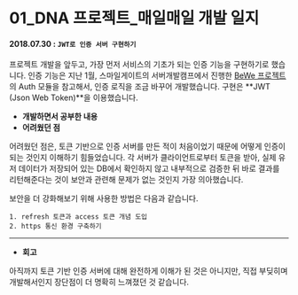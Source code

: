 # 01_DNA 프로젝트_매일매일 개발 일지 

#### 2018.07.30 : ```JWT로 인증 서버 구현하기```

프로젝트 개발을 앞두고, 가장 먼저 서비스의 기초가 되는 인증 기능을 구현하기로 했습니다. 인증 기능은 지난 1월, 스마일게이트의 서버개발캠프에서 진행한 [BeWe 프로젝트](https://github.com/3457soso/project_bewe)의 Auth 모듈을 참고해서, 인증 로직을 조금 바꾸어 개발했습니다. 구현은 **JWT (Json Web Token)**을 이용했습니다.

- **개발하면서 공부한 내용**
- **어려웠던 점**

어려웠던 점은, 토큰 기반으로 인증 서버를 만든 적이 처음이었기 때문에 어떻게 인증이 되는 것인지 이해하기 힘들었습니다. 각 서버가 클라이언트로부터 토큰을 받아, 실제 유저 데이터가 저장되어 있는 DB에서 확인하지 않고 내부적으로 검증한 뒤 바로 결과를 리턴해준다는 것이 보안과 관련해 문제가 없는 것인지 가장 의아했습니다.

보안을 더 강화해보기 위해 사용한 방법은 다음과 같습니다.

```
1. refresh 토큰과 access 토큰 개념 도입
2. https 통신 환경 구축하기
```



___

- **회고**

아직까지 토큰 기반 인증 서버에 대해 완전하게 이해가 된 것은 아니지만, 직접 부딪히며 개발해서인지 장단점이 더 명확히 느껴졌던 것 같습니다.




